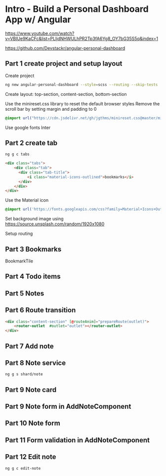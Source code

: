 # Intro - Build a Personal Dashboard App w/ Angular

https://www.youtube.com/watch?v=VBIUe9KaCFc&list=PLIjdNHWULhPR2Tp3fA6Yg8_OY7bG35S5q&index=1

https://github.com/Devstackr/angular-personal-dashboard

## Part 1 create project and setup layout

Create project

```bash
ng new angular-personal-dashboard --style=scss --routing --skip-tests
```

Create layout: top-section, content-section, bottom-section

Use the minireset.css library to reset the default browser styles
Remove the scroll bar by setting margin and padding to 0

```scss
@import url("https://cdn.jsdelivr.net/gh/jgthms/minireset.css@master/minireset.min.css");

```

Use google fonts Inter


## Part 2 create tab

```bash
ng g c tabs
```

```html
<div class="tabs">
    <div class="tab">
      <div class="tab-title">
          <i class="material-icons-outlined">bookmarks</i>
      </div>
    </div>
</div>
```

Use the Material icon

```scss
@import url('https://fonts.googleapis.com/css?family=Material+Icons+Outlined|Material+Icons');
```

Set background image using https://source.unsplash.com/random/1920x1080

Setup routing

## Part 3 Bookmarks

BookmarkTile

## Part 4 Todo items


## Part 5 Notes


## Part 6 Route transition

```html
<div class="content-section" [@routeAnim]="prepareRoute(outlet)">
    <router-outlet  #outlet="outlet"></router-outlet>
</div>
```

## Part 7 Add note


## Part 8 Note service

```bash
ng g s shard/note
```

## Part 9 Note card


## Part 9 Note form in AddNoteComponent


## Part 10 Note form

## Part 11 Form validation in AddNoteComponent

## Part 12 Edit note

```bash
ng g c edit-note
```
